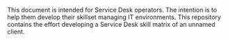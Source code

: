 This document is intended for Service Desk operators.
The intention is to help them develop their skillset managing IT environments.
This repository contains the effort developing a Service Desk skill matrix of an unnamed client.
